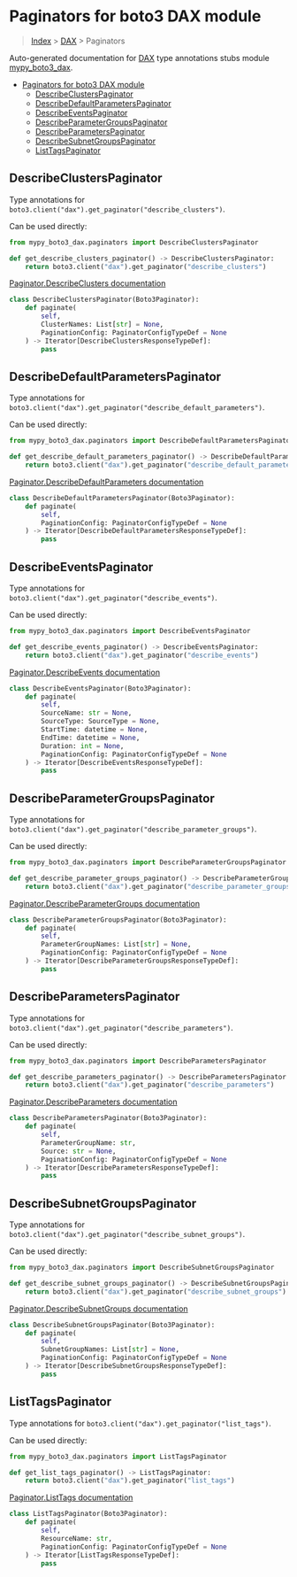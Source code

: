 # Paginators for boto3 DAX module

> [Index](../index.md) > [DAX](./index.md) > Paginators

Auto-generated documentation for [DAX](https://boto3.amazonaws.com/v1/documentation/api/latest/reference/services/dax.html#DAX)
type annotations stubs module [mypy_boto3_dax](https://pypi.org/project/mypy-boto3-dax/).

- [Paginators for boto3 DAX module](#paginators-for-boto3-dax-module)
  - [DescribeClustersPaginator](#describeclusterspaginator)
  - [DescribeDefaultParametersPaginator](#describedefaultparameterspaginator)
  - [DescribeEventsPaginator](#describeeventspaginator)
  - [DescribeParameterGroupsPaginator](#describeparametergroupspaginator)
  - [DescribeParametersPaginator](#describeparameterspaginator)
  - [DescribeSubnetGroupsPaginator](#describesubnetgroupspaginator)
  - [ListTagsPaginator](#listtagspaginator)

## DescribeClustersPaginator

Type annotations for `boto3.client("dax").get_paginator("describe_clusters")`.

Can be used directly:

```python
from mypy_boto3_dax.paginators import DescribeClustersPaginator

def get_describe_clusters_paginator() -> DescribeClustersPaginator:
    return boto3.client("dax").get_paginator("describe_clusters")
```

[Paginator.DescribeClusters documentation](https://boto3.amazonaws.com/v1/documentation/api/latest/reference/services/dax.html#DAX.Paginator.DescribeClusters)

```python
class DescribeClustersPaginator(Boto3Paginator):
    def paginate(
        self,
        ClusterNames: List[str] = None,
        PaginationConfig: PaginatorConfigTypeDef = None
    ) -> Iterator[DescribeClustersResponseTypeDef]:
        pass
```
## DescribeDefaultParametersPaginator

Type annotations for `boto3.client("dax").get_paginator("describe_default_parameters")`.

Can be used directly:

```python
from mypy_boto3_dax.paginators import DescribeDefaultParametersPaginator

def get_describe_default_parameters_paginator() -> DescribeDefaultParametersPaginator:
    return boto3.client("dax").get_paginator("describe_default_parameters")
```

[Paginator.DescribeDefaultParameters documentation](https://boto3.amazonaws.com/v1/documentation/api/latest/reference/services/dax.html#DAX.Paginator.DescribeDefaultParameters)

```python
class DescribeDefaultParametersPaginator(Boto3Paginator):
    def paginate(
        self,
        PaginationConfig: PaginatorConfigTypeDef = None
    ) -> Iterator[DescribeDefaultParametersResponseTypeDef]:
        pass
```
## DescribeEventsPaginator

Type annotations for `boto3.client("dax").get_paginator("describe_events")`.

Can be used directly:

```python
from mypy_boto3_dax.paginators import DescribeEventsPaginator

def get_describe_events_paginator() -> DescribeEventsPaginator:
    return boto3.client("dax").get_paginator("describe_events")
```

[Paginator.DescribeEvents documentation](https://boto3.amazonaws.com/v1/documentation/api/latest/reference/services/dax.html#DAX.Paginator.DescribeEvents)

```python
class DescribeEventsPaginator(Boto3Paginator):
    def paginate(
        self,
        SourceName: str = None,
        SourceType: SourceType = None,
        StartTime: datetime = None,
        EndTime: datetime = None,
        Duration: int = None,
        PaginationConfig: PaginatorConfigTypeDef = None
    ) -> Iterator[DescribeEventsResponseTypeDef]:
        pass
```
## DescribeParameterGroupsPaginator

Type annotations for `boto3.client("dax").get_paginator("describe_parameter_groups")`.

Can be used directly:

```python
from mypy_boto3_dax.paginators import DescribeParameterGroupsPaginator

def get_describe_parameter_groups_paginator() -> DescribeParameterGroupsPaginator:
    return boto3.client("dax").get_paginator("describe_parameter_groups")
```

[Paginator.DescribeParameterGroups documentation](https://boto3.amazonaws.com/v1/documentation/api/latest/reference/services/dax.html#DAX.Paginator.DescribeParameterGroups)

```python
class DescribeParameterGroupsPaginator(Boto3Paginator):
    def paginate(
        self,
        ParameterGroupNames: List[str] = None,
        PaginationConfig: PaginatorConfigTypeDef = None
    ) -> Iterator[DescribeParameterGroupsResponseTypeDef]:
        pass
```
## DescribeParametersPaginator

Type annotations for `boto3.client("dax").get_paginator("describe_parameters")`.

Can be used directly:

```python
from mypy_boto3_dax.paginators import DescribeParametersPaginator

def get_describe_parameters_paginator() -> DescribeParametersPaginator:
    return boto3.client("dax").get_paginator("describe_parameters")
```

[Paginator.DescribeParameters documentation](https://boto3.amazonaws.com/v1/documentation/api/latest/reference/services/dax.html#DAX.Paginator.DescribeParameters)

```python
class DescribeParametersPaginator(Boto3Paginator):
    def paginate(
        self,
        ParameterGroupName: str,
        Source: str = None,
        PaginationConfig: PaginatorConfigTypeDef = None
    ) -> Iterator[DescribeParametersResponseTypeDef]:
        pass
```
## DescribeSubnetGroupsPaginator

Type annotations for `boto3.client("dax").get_paginator("describe_subnet_groups")`.

Can be used directly:

```python
from mypy_boto3_dax.paginators import DescribeSubnetGroupsPaginator

def get_describe_subnet_groups_paginator() -> DescribeSubnetGroupsPaginator:
    return boto3.client("dax").get_paginator("describe_subnet_groups")
```

[Paginator.DescribeSubnetGroups documentation](https://boto3.amazonaws.com/v1/documentation/api/latest/reference/services/dax.html#DAX.Paginator.DescribeSubnetGroups)

```python
class DescribeSubnetGroupsPaginator(Boto3Paginator):
    def paginate(
        self,
        SubnetGroupNames: List[str] = None,
        PaginationConfig: PaginatorConfigTypeDef = None
    ) -> Iterator[DescribeSubnetGroupsResponseTypeDef]:
        pass
```
## ListTagsPaginator

Type annotations for `boto3.client("dax").get_paginator("list_tags")`.

Can be used directly:

```python
from mypy_boto3_dax.paginators import ListTagsPaginator

def get_list_tags_paginator() -> ListTagsPaginator:
    return boto3.client("dax").get_paginator("list_tags")
```

[Paginator.ListTags documentation](https://boto3.amazonaws.com/v1/documentation/api/latest/reference/services/dax.html#DAX.Paginator.ListTags)

```python
class ListTagsPaginator(Boto3Paginator):
    def paginate(
        self,
        ResourceName: str,
        PaginationConfig: PaginatorConfigTypeDef = None
    ) -> Iterator[ListTagsResponseTypeDef]:
        pass
```